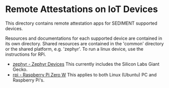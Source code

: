 <!--
 * Copyright (c) 2023 Peraton Labs
 * SPDX-License-Identifier: Apache-2.0
-->
# Remote Attestations on IoT Devices
This directory contains remote attestation apps for SEDIMENT supported devices.

Resources and documentations for each supported device are contained in its own directory. Shared resources are contained in the 'common' directory or the shared platform, e.g. 'zephyr'. To run a linux device, use the instructions for RPi.

- [zephyr - Zephyr Devices](zephyr/README.md) This currently includes the Silicon Labs Giant Gecko.
- [rpi - Raspberry Pi Zero W](rpi/README.md) This applies to both Linux (Ubuntu) PC and Raspberry Pi's.
